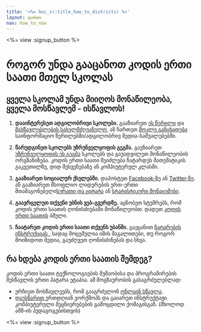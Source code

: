 ```yaml
---
title: '<%= hoc_s(:title_how_to_districts) %>'
layout: ფართო
nav: how_to_nav
---
```

<%= view :signup_button %>

# როგორ უნდა გააცანოთ კოდის ერთი საათი მთელ სკოლას

## ყველა სკოლამ უნდა მიიღოს მონაწილეობა, ყველა მოსწავლემ - ისწავლოს!

1. **დააინტერესეთ ადგილობრივი სკოლები.** გააზიარეთ [ეს წერილი](<%= resolve_url('/promote/resources#sample-emails') %>) და [მასწავლებლების სახელმძღვანელო](<%= resolve_url('/how-to') %>), ან ჩართეთ [მოკლე განცხადება ](<%= resolve_url('/promote/stats') %>) საინფორმაციო წერილებში/ადგილობრივ მედია-საშუალებებში.

2. **წარუდგინეთ სკოლებს უზრუნველყოფის გეგმა.** გაუზიარეთ [უზრუნველყოფის ეს გეგმა](<%= localized_file('/files/HOC_Logistics_plan.pdf') %>) სკოლებს და გაუადვილეთ მონაწილეობის ორგზანიზება. კოდის ერთი საათი შეიძლება ჩატარდეს მათემატიკის გაკვეთილზე, დიდ შესვენებაზე ან კომპიუტერულ კლასში.

3. **გააზიარეთ სოციალურ ქსელებში.** დაპოსტეთ [Facebook-ზე](https://www.facebook.com/sharer/sharer.php?u=http%3A%2F%2Fhourofcode.com%2Fus) ან [Twitter-ზე](https://twitter.com/intent/tweet?url=http%3A%2F%2Fhourofcode.com&text=I%27m%20participating%20in%20this%20year%27s%20%23HourOfCode%2C%20are%20you%3F%20%40codeorg&original_referer=https%3A%2F%2Fwww.google.com%2Furl%3Fq%3Dhttps%253A%252F%252Ftwitter.com%252Fshare%253Fhashtags%253D%2526amp%253Brelated%253Dcodeorg%2526amp%253Btext%253DI%252527m%252Bparticipating%252Bin%252Bthis%252Byear%252527s%252B%252523HourOfCode%25252C%252Bare%252Byou%25253F%252B%252540codeorg%2526amp%253Burl%253Dhttp%25253A%25252F%25252Fhourofcode.com%26sa%3DD%26sntz%3D1%26usg%3DAFQjCNE1GLTUbKZfMlEh9Aj5w0iswz6PYQ&related=codeorg&hashtags=). ან გააზიარეთ მსოფლიო ლიდერების ერთ-ერთი შთამაგონებელი[სურათი და ციტატა](<%= resolve_url('/promote/resources#social') %>) ან [სტატისტიკური მონაცემები](<%= resolve_url('/promote/stats') %>).

4. **გაავრცელეთ თქვენი უბნის ვებ–გვერდზე.** აცნობეთ სტუმრებს, რომ კოდის ერთი საათის ღონისძიებაში მონაწილეობთ. დადეთ [კოდის ერთი საათის](<%= resolve_url('/') %>) ბმული.

5. **ჩაატარეთ კოდის ერთი საათი თქვენს უბანში.** გაეცანით [ჩატარების ინსტრუქციას ](<%= resolve_url('/how-to/events') %>), სადაც მოცემულია იმის მაგალითები, თუ როგორ მოიზიდოთ მედია, გაუძღვეთ ღონისძინებას და სხვა.

## რა ხდება კოდის ერთი საათის შემდეგ?

კოდის ერთი საათი ტექნოლოგიების მუშაობისა და პროგრამირების შესწავლის ერთი პატარა ეტაპია. ამ მოგზაურობის გასაგრძელებლად:

- ურჩიეთ მოსწავლეებს, რომ გააგრძელონ [ონლაინ სწავლა](<%= resolve_url('https://code.org/learn/beyond') %>).
- [დაესწარით ](<%= resolve_url('https://code.org/professional-development-workshops') %>) ერთდღიან ვორქშოპს და გაიარეთ ინსტრუქტაჟი კომპიუტერული მეცნიერებების გამოცდილი ქომაგისგან. (მხოლოდ აშშ–ის პედაგოგებისთვის)

<%= view :signup_button %>